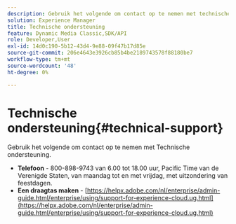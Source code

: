 ```yaml
---
description: Gebruik het volgende om contact op te nemen met technische ondersteuning.
solution: Experience Manager
title: Technische ondersteuning
feature: Dynamic Media Classic,SDK/API
role: Developer,User
exl-id: 14d0c190-5b12-43d4-9e88-09f47b17d85e
source-git-commit: 206e4643e3926cb85b4be2189743578f88180be7
workflow-type: tm+mt
source-wordcount: '48'
ht-degree: 0%

---
```


# Technische ondersteuning{#technical-support}

Gebruik het volgende om contact op te nemen met Technische ondersteuning.

* **Telefoon** - 800-898-9743 van 6.00 tot 18.00 uur, Pacific Time van de Verenigde Staten, van maandag tot en met vrijdag, met uitzondering van feestdagen.
* **Een draagtas maken** - [https://helpx.adobe.com/nl/enterprise/admin-guide.html/enterprise/using/support-for-experience-cloud.ug.html](https://helpx.adobe.com/nl/enterprise/admin-guide.html/enterprise/using/support-for-experience-cloud.ug.html)
